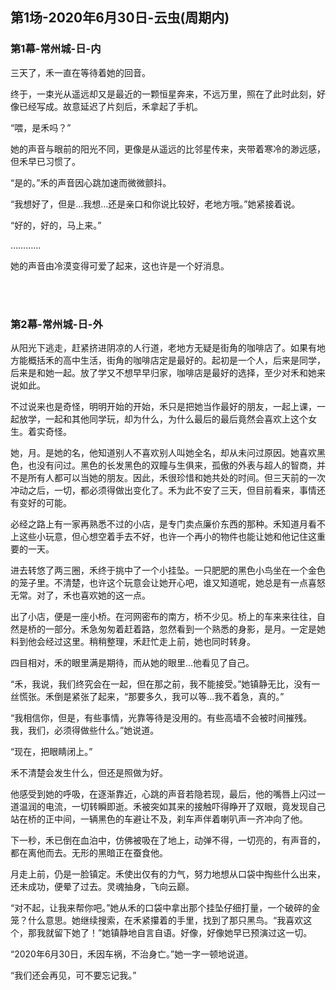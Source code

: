 ## 第1场-2020年6月30日-云虫(周期内)

### 第1幕-常州城-日-内

三天了，禾一直在等待着她的回音。

终于，一束光从遥远却又是最近的一颗恒星奔来，不远万里，照在了此时此刻，好像已经写成。故意延迟了片刻后，禾拿起了手机。

“喂，是禾吗？”

她的声音与眼前的阳光不同，更像是从遥远的比邻星传来，夹带着寒冷的渺远感，但禾早已习惯了。

“是的。”禾的声音因心跳加速而微微颤抖。

“我想好了，但是…我想…还是亲口和你说比较好，老地方哦。”她紧接着说。

“好的，好的，马上来。”

…………

她的声音由冷漠变得可爱了起来，这也许是一个好消息。

<br><br>

### 第2幕-常州城-日-外

从阳光下逃走，赶紧挤进阴凉的人行道，老地方无疑是街角的咖啡店了。如果有地方能概括禾的高中生活，街角的咖啡店定是最好的。起初是一个人，后来是同学，后来是和她一起。放了学又不想早早归家，咖啡店是最好的选择，至少对禾和她来说如此。

不过说来也是奇怪，明明开始的开始，禾只是把她当作最好的朋友，一起上课，一起放学，一起和其他同学玩，却为什么，为什么最后的最后竟然会喜欢上这个女生。着实奇怪。

她，月。是她的名，他知道别人不喜欢别人叫她全名，却从未问过原因。她喜欢黑色，也没有问过。黑色的长发黑色的双瞳与生俱来，孤傲的外表与超人的智商，并不是所有人都可以当她的朋友。因此，禾很珍惜和她共处的时间。但三天前的一次冲动之后，一切，都必须得做出变化了。禾为此不安了三天，但目前看来，事情还有变好的可能。

必经之路上有一家再熟悉不过的小店，是专门卖点廉价东西的那种。禾知道月看不上这些小玩意，但心想空着手去不好，也许一个再小的物件也能让她和他记住这重要的一天。

进去转悠了两三圈，禾终于挑中了一个小挂坠。一只肥肥的黑色小鸟坐在一个金色的笼子里。不清楚，也许这个玩意会让她开心吧，谁又知道呢，她总是有一点喜怒无常。对了，禾也喜欢她的这一点。

出了小店，便是一座小桥。在河网密布的南方，桥不少见。桥上的车来来往往，自然是桥的一部分。禾急匆匆着赶着路，忽然看到一个熟悉的身影，是月。一定是她料到他会经过这里。稍稍整理，禾赶忙走上前，她也同时转身。

四目相对，禾的眼里满是期待，而从她的眼里…他看见了自己。

“禾，我说，我们终究会在一起，但在那之前，我不能接受。”她镇静无比，没有一丝慌张。禾倒是紧张了起来，“那要多久，我可以等…我不着急，真的。”

“我相信你，但是，有些事情，光靠等待是没用的。有些高墙不会被时间摧残。我，我们，必须得做些什么。”她说道。

“现在，把眼睛闭上。”

禾不清楚会发生什么，但还是照做为好。

他感受到她的呼吸，在逐渐靠近，心跳的声音若隐若现，最后，他的嘴唇上闪过一道温润的电流，一切转瞬即逝。禾被突如其来的接触吓得睁开了双眼，竟发现自己站在桥的正中间，一辆黑色的车避让不及，刹车声伴着喇叭声一齐冲向了他。

下一秒，禾已倒在血泊中，仿佛被吸在了地上，动弹不得，一切亮的，有声音的，都在离他而去。无形的黑暗正在蚕食他。

月走上前，仍是一脸镇定。禾使出仅有的力气，努力地想从口袋中掏些什么出来，还未成功，便晕了过去。灵魂抽身，飞向云巅。

“对不起，让我来帮你吧。”她从禾的口袋中拿出那个挂坠仔细打量，一个破碎的金笼？什么意思。她继续搜索，在禾紧攥着的手里，找到了那只黑鸟。“我喜欢这个，那我就留下她了！”她镇静地自言自语。好像，好像她早已预演过这一切。

“2020年6月30日，禾因车祸，不治身亡。”她一字一顿地说道。

“我们还会再见，可不要忘记我。”
